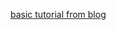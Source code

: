 [basic tutorial from blog](https://medium.com/@henning.dieterichs/create-diagrams-in-vs-code-with-draw-io-885ac3d555f2)
